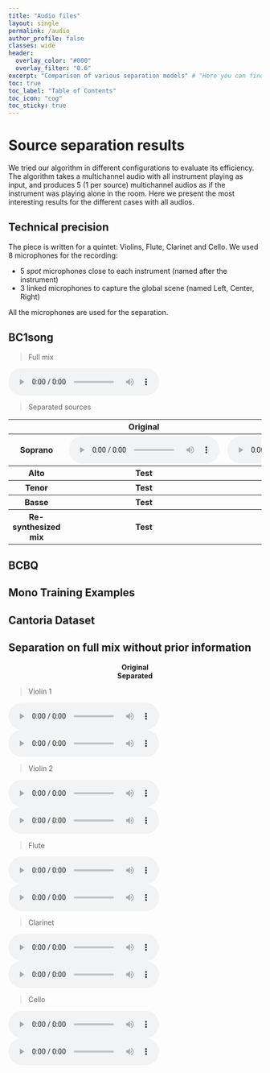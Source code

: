 ```yaml
---
title: "Audio files"
layout: single
permalink: /audio
author_profile: false
classes: wide
header:
  overlay_color: "#000"
  overlay_filter: "0.6"
excerpt: "Comparison of various separation models" # "Here you can find the audio files of the different pieces we worked on." - Example of a subtitle
toc: true
toc_label: "Table of Contents"
toc_icon: "cog"
toc_sticky: true
---
```

<html>

</html>


# Source separation results

We tried our algorithm in different configurations to evaluate its efficiency. The algorithm takes a multichannel audio with all instrument playing as input, and produces 5 (1 per source) multichannel audios as if the instrument was playing alone in the room. Here we present the most interesting results for the different cases with all audios.

## Technical precision
The piece is written for a quintet: Violins, Flute, Clarinet and Cello. We used 8 microphones for the recording:
- 5 *spot* microphones close to each instrument (named after the instrument)
- 3 linked microphones to capture the global scene (named Left, Center, Right)

All the microphones are used for the separation.

## BC1song

> Full mix
<audio controls>
  <source src="/audio/no_effect_audios/no_separation/micro_Violin1.wav"/>
</audio>

> Separated sources

<html>
  <table>
    <thread>
      <tr>
        <th>
          <!-- <center> Voice </center> -->
        </th>
        <th>
          <center> Original </center>
        </th>
        <th>
          <center> Ref </center>
        </th>
        <th>
          <center> Unet </center>
        </th>
        <th>
          <center> VA_NN_1 </center>
        </th>
        <th>
          <center> Warmup </center>
        </th>
      </tr>
    </thread>
    <tbody>
      <tr>
        <th> <strong> Soprano </strong> </th>
        <th>
          <audio class="px-1" controls="" controlslist="nodownload">
            <source src="/audio/no_effect_audios/no_separation/micro_Violin1.wav" type="audio/wav">
          </audio>
        </th>
        <th>
          <audio controls="">
            <source src="/audio/no_effect_audios/no_separation/micro_Violin1.wav"/>
          </audio>
        </th>
        <th>
          <audio controls="">
            <source src="/audio/no_effect_audios/no_separation/micro_Violin1.wav"/>
          </audio>
        </th>
        <th>
          <audio controls="">
            <source src="/audio/no_effect_audios/no_separation/micro_Violin1.wav"/>
          </audio>
        </th>
        <th>
          <audio controls="">
            <source src="/audio/no_effect_audios/no_separation/micro_Violin1.wav"/>
          </audio>
        </th>
      </tr>
      <tr>
        <th> <strong> Alto </strong> </th>
        <th>Test</th>
        <th>Test</th>
        <th>Test</th>
        <th>Test</th>
        <th>Test</th>
      </tr>
      <tr>
        <th> <strong> Tenor </strong> </th>
        <th>Test</th>
        <th>Test</th>
        <th>Test</th>
        <th>Test</th>
        <th>Test</th>
      </tr>
      <tr>
        <th> <strong> Basse </strong> </th>
        <th>Test</th>
        <th>Test</th>
        <th>Test</th>
        <th>Test</th>
        <th>Test</th>
      </tr>
      <tr>
        <th> <strong> Re-synthesized mix </strong> </th>
        <th>Test</th>
        <th>Test</th>
        <th>Test</th>
        <th>Test</th>
        <th>Test</th>
      </tr>
    </tbody>
  </table>
</html>

## BCBQ

## Mono Training Examples

## Cantoria Dataset

## Separation on full mix without prior information

<html>

<div id="container">
  <div id="left-column">
    <!-- content for the left column goes here -->
    <center>
    <strong> Original </strong>
    </center>
  </div>
  <div id="right-column">
    <!-- content for the right column goes here -->
    <center>
    <strong> Separated </strong>
    </center>
  </div>
</div>

</html>

> Violin 1

<html>

<div id="container">
  <div id="left-column">
    <!-- content for the left column goes here -->
    <audio controls>
      <source src="/audio/no_effect_audios/no_separation/micro_Violin1.wav">
    </audio>
  </div>
  <div id="right-column">
    <!-- content for the right column goes here -->
    <audio controls>
  <source src="/audio/no_effect_audios/separation/micro_Violin1/source_3_micro_Violin1_audio_length_12_n_basis_32_n_fft_4096.wav">
    </audio>
  </div>
</div>

</html>

> Violin 2

<html>

<div id="container">
  <div id="left-column">
    <!-- content for the left column goes here -->
    <audio controls>
      <source src="/audio/no_effect_audios/no_separation/micro_Violin2.wav">
    </audio>
  </div>
  <div id="right-column">
    <!-- content for the right column goes here -->
    <audio controls>
      <source src="/audio/no_effect_audios/separation/micro_Violin2/source_4_micro_Violin2_audio_length_12_n_basis_32_n_fft_4096.wav">
    </audio>
  </div>
</div>

</html>

> Flute

<html>

<div id="container">
  <div id="left-column">
    <!-- content for the left column goes here -->
    <audio controls>
      <source src="/audio/no_effect_audios/no_separation/micro_Flute.wav">
    </audio>
  </div>
  <div id="right-column">
    <!-- content for the right column goes here -->
    <audio controls>
      <source src="/audio/no_effect_audios/separation/micro_Flute/source_0_micro_Flute_audio_length_12_n_basis_32_n_fft_4096.wav">
    </audio>
  </div>
</div>

</html>

> Clarinet

<html>

<div id="container">
  <div id="left-column">
    <!-- content for the left column goes here -->
    <audio controls>
      <source src="/audio/no_effect_audios/no_separation/micro_Clarinet.wav">
    </audio>
  </div>
  <div id="right-column">
    <!-- content for the right column goes here -->
    <audio controls>
      <source src="/audio/no_effect_audios/separation/micro_Clarinet/source_1_micro_Clarinet_audio_length_12_n_basis_32_n_fft_4096.wav">
    </audio>
  </div>
</div>

</html>

> Cello

<html>

<div id="container">
  <div id="left-column">
    <!-- content for the left column goes here -->
    <audio controls>
      <source src="/audio/no_effect_audios/no_separation/micro_Cello.wav">
    </audio>
  </div>
  <div id="right-column">
    <!-- content for the right column goes here -->
    <audio controls>
      <source src="/audio/no_effect_audios/separation/micro_Cello/source_2_micro_Cello_audio_length_12_n_basis_32_n_fft_4096.wav">
    </audio>
  </div>
</div>

</html>